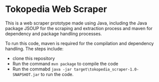 # Tokopedia Web Scraper
This is a web scraper prototype made using Java, including the Java package JSOUP for the scraping and extraction process and maven for dependency and package handling processes.

To run this code, maven is required for the compilation and dependency handling.
The steps include:
* clone this repository
* Run the command ```mvn package``` to compile the code
* Run the commabd ```java -jar target\tokopedia_scraper-1.0-SNAPSHOT.jar``` to run the code.
